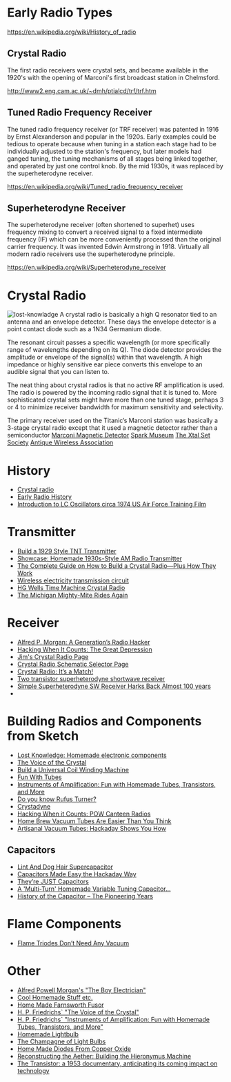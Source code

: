 # Early Radio Types
https://en.wikipedia.org/wiki/History_of_radio

## Crystal Radio
The first radio receivers were crystal sets,
and became available in the 1920's with the opening of
Marconi's first broadcast station in Chelmsford.

http://www2.eng.cam.ac.uk/~dmh/ptialcd/trf/trf.htm

## Tuned Radio Frequency Receiver
The tuned radio frequency receiver (or TRF receiver)
was patented in 1916 by Ernst Alexanderson and popular in the 1920s.
Early examples could be tedious to operate because when tuning in a station
each stage had to be individually adjusted to the station's frequency,
but later models had ganged tuning,
the tuning mechanisms of all stages being linked together,
and operated by just one control knob.
By the mid 1930s, it was replaced by the superheterodyne receiver.

https://en.wikipedia.org/wiki/Tuned_radio_frequency_receiver

## Superheterodyne Receiver
The superheterodyne receiver (often shortened to superhet)
uses frequency mixing to convert a received signal to a fixed intermediate frequency (IF)
which can be more conveniently processed than the original carrier frequency.
It was invented Edwin Armstrong in 1918.
Virtually all modern radio receivers use the superheterodyne principle.

https://en.wikipedia.org/wiki/Superheterodyne_receiver

# Crystal Radio
![lost-knowladge](http://i0.wp.com/cdn.makezine.com/uploads/2009/02/lk_banner2.jpg?resize=189%2C207)
A crystal radio is basically a high Q resonator tied to an antenna and an envelope detector.
These days the envelope detector is a point contact diode such as a 1N34 Germanium diode.

The resonant circuit passes a specific wavelength (or more specifically range of wavelengths depending on its Q). The diode detector provides the amplitude or envelope of the signal(s) within that wavelength. A high impedance or highly sensitive ear piece converts this envelope to an audible signal that you can listen to.

The neat thing about crystal radios is that no active RF amplification is used. The radio is powered by the incoming radio signal that it is tuned to. More sophisticated crystal sets might have more than one tuned stage, perhaps 3 or 4 to minimize receiver bandwidth for maximum sensitivity and selectivity.

The primary receiver used on the Titanic’s Marconi station was basically a 3-stage crystal radio except that it used a magnetic detector rather than a semiconductor
[Marconi Magnetic Detector](http://www.sparkmuseum.com/MAGGIE.HTM)
[Spark Museum](http://www.sparkmuseum.com/RADIOS.HTM)
[The Xtal Set Society](https://www.midnightscience.net/)
[Antique Wireless Association](http://www.antiquewireless.org/)


# History
* [Crystal radio](https://en.m.wikipedia.org/wiki/Crystal_radio)
* [Early Radio History](http://earlyradiohistory.us/index.html)
* [Introduction to LC Oscillators circa 1974 US Air Force Training Film](https://www.youtube.com/watch?v=1uSBKUsKpYQ)

# Transmitter
* [Build a 1929 Style TNT Transmitter](http://members.shaw.ca/ve7sl/tnt.html)
* [Showcase: Homemade 1930s-Style AM Radio Transmitter](http://retrovoltage.com/2011/04/05/showcase-homemade-1930s-style-am-radio-transmitter/)
* [The Complete Guide on How to Build a Crystal Radio—Plus How They Work](http://steampunk.wonderhowto.com/how-to/complete-guide-build-crystal-radio-plus-they-work-0141117/)
* [Wireless electricity transmission circuit](http://www.instructables.com/id/Wireless-electricity-transmission-circuit/?ALLSTEPS)
* [HG Wells Time Machine Crystal Radio](http://crystalradioclub.co.uk/groberts.htm)
* [The Michigan Mighty-Mite Rides Again](http://hackaday.com/2016/01/29/the-michigan-mighty-mite-rides-again/)

# Receiver
* [Alfred P. Morgan: A Generation’s Radio Hacker](http://hackaday.com/2015/12/11/alfred-p-morgan-a-generations-radio-hacker/)
* [Hacking When It Counts: The Great Depression](http://hackaday.com/2016/01/07/hacking-when-it-counts-the-great-depression/)
* [Jim's Crystal Radio Page](http://www.hobbytech.com/crystalradio/crystalradio.htm)
* [Crystal Radio Schematic Selector Page](http://makearadio.com/crystal/crystal-schematics.php)
* [Crystal Radio: It’s a Match!](http://hackaday.com/2015/09/05/crystal-radio-its-a-match/)
* [Two transistor superheterodyne shortwave receiver](http://hackaday.com/2015/03/08/simple-superheterodyne-sw-receiver-harks-back-almost-100-years/)
* [Simple Superheterodyne SW Receiver Harks Back Almost 100 years](http://hackaday.com/2015/03/08/simple-superheterodyne-sw-receiver-harks-back-almost-100-years/)
* []()

# Building Radios and Components from Sketch
* [Lost Knowledge: Homemade electronic components](http://makezine.com/2009/04/14/lost-knowledge-homemade-electronic/)
* [The Voice of the Crystal](http://www.amazon.com/dp/0967190509/ref=wl_it_dp_o_pC_nS_ttl?_encoding=UTF8&colid=363R5Y466YLW&coliid=I12STRWY8ZX3RV)
* [Build a Universal Coil Winding Machine](http://www.amazon.com/Build-Universal-Coil-Winding-Machine/dp/187808710X/ref=pd_sim_14_4?ie=UTF8&dpID=41MuvM7FzXL&dpSrc=sims&preST=_AC_UL160_SR124%2C160_&refRID=09DR6PYCCF9HGTF78H2C)
* [Fun With Tubes](http://www.funwithtubes.net/)
* [Instruments of Amplification: Fun with Homemade Tubes, Transistors, and More](http://www.amazon.com/Instruments-Amplification-Homemade-Tubes-Transistors/dp/0967190517/ref=pd_sim_14_1?ie=UTF8&dpID=41pjdMXQsFL&dpSrc=sims&preST=_AC_UL160_SR103%2C160_&refRID=09DR6PYCCF9HGTF78H2C)
* [Do you know Rufus Turner?](http://hackaday.com/2016/02/15/do-you-know-rufus-turner/)
* [Crystadyne](http://www.a-reny.com/iexplorer/cristadyne.html)
* [Hacking When it Counts: POW Canteen Radios](http://hackaday.com/2016/04/21/hacking-when-it-counts-pow-canteen-radios/#more-201155)
* [Home Brew Vacuum Tubes Are Easier Than You Think](http://hackaday.com/2016/05/04/home-brew-vacuum-tubes-are-easier-than-you-think/)
* [Artisanal Vacuum Tubes: Hackaday Shows You How](http://hackaday.com/2014/11/21/artisanal-vacuum-tubes-hackaday-shows-you-how/)
## Capacitors
* [Lint And Dog Hair Supercapacitor](http://hackaday.com/2016/04/30/lint-and-dog-hair-supercapacitor/)
* [Capacitors Made Easy the Hackaday Way](https://hackaday.com/2016/06/21/capacitors-made-easy-the-hackaday-way/)
* [They’re JUST Capacitors](http://phy.supplyframe.com/2016/04/17/james-lewis-kemet-theyre-just-capacitors/)
* [A 'Multi-Turn' Homemade Variable Tuning Capacitor...](http://earthground.8m.com/tuning%20capacitor.htm)
* [History of the Capacitor – The Pioneering Years](http://hackaday.com/2016/07/12/history-of-the-capacitor-the-pioneering-years/)

# Flame Components
* [Flame Triodes Don’t Need Any Vacuum](http://hackaday.com/2016/05/26/flame-triodes-dont-need-any-vacuum/)

# Other
* [Alfred Powell Morgan's "The Boy Electrician"](https://books.google.com/books/about/The_Boy_Electrician.html?id=G09NAAAAYAAJ)
* [Cool Homemade Stuff etc.](http://www.sparkbangbuzz.com/index.html)
* [Home Made Farnsworth Fusor](http://hackaday.com/2016/03/26/home-made-farnsworth-fusor/)
* [H. P. Friedrichs` "The Voice of the Crystal"](http://www.hpfriedrichs.com/mybooks/votc/bks-votc.htm)
* [H. P. Friedrichs` "Instruments of Amplification: Fun with Homemade Tubes, Transistors, and More"](http://www.hpfriedrichs.com/mybooks/ioa/bks-ioa.htm)
* [Homemade Lightbulb](http://www.instructables.com/id/Homemade-Lightbulb/?ALLSTEPS)
* [The Champagne of Light Bulbs](http://hackaday.com/2016/07/07/the-champagne-of-light-bulbs/)
* [Home Made Diodes From Copper Oxide](http://hackaday.com/2016/05/01/home-made-diodes-from-copper-oxide/)
* [Reconstructing the Aether: Building the Hieronymus Machine](https://josephmax.wordpress.com/2010/04/28/hieronymus_machine_1/)
* [The Transistor: a 1953 documentary, anticipating its coming impact on technology](https://www.youtube.com/watch?v=V9xUQWo4vN0)
